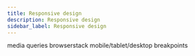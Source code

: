 ```yaml
---
title: Responsive design
description: Responsive design
sidebar_label: Responsive design
---
```


media queries
browserstack
mobile/tablet/desktop
breakpoints

